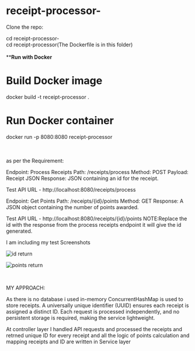 # receipt-processor-


Clone the repo: <br />

cd receipt-processor- <br />
cd receipt-processor(The Dockerfile is in this folder) <br />
<br />
****Run with Docker**
# Build Docker image
docker build -t receipt-processor .
# Run Docker container
docker run -p 8080:8080 receipt-processor <br />  <br />
<br />

as per the Requirement:

Endpoint: Process Receipts
Path: /receipts/process
Method: POST
Payload: Receipt JSON
Response: JSON containing an id for the receipt.

Test API URL - http://localhost:8080/receipts/process


Endpoint: Get Points
Path: /receipts/{id}/points
Method: GET
Response: A JSON object containing the number of points awarded.

Test API URL - http://localhost:8080/receipts/{id}/points
NOTE:Replace the id with the response from the process receipts endpoint it will give the id generated.

I am including my test Screenshots

![id return](https://github.com/user-attachments/assets/b1b02331-a8cd-4caf-833d-caa0aba51bf7)

![points return](https://github.com/user-attachments/assets/8aaa6db3-6656-4fea-941e-fed433e81966)


<br />

MY APPROACH:

As there is no database i used in-memory ConcurrentHashMap is used to store receipts.
A universally unique identifier (UUID) ensures each receipt is assigned a distinct ID.
Each request is processed independently, and no persistent storage is required, making the service lightweight.

At controller layer I handled API requests and processed the receipts and retrned unique ID for every receipt
and all the logic of points calculation and mapping receipts and ID are written in Service layer 
